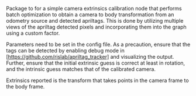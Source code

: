 Package to for a simple camera extrinsics calibration node that performs batch optimization to obtain a camera to body transformation from an odometry source and detected apriltags. This is done by utilizing multiple views of the apriltag detected pixels and incorporating them into the graph using a custom factor.

Parameters need to be set in the config file. As a precaution, ensure that the tags can be detected by enabling debug mode in [https://github.com/rislab/apriltag_tracker] and visualizing the output. Further, ensure that the initial extrinsic guess is correct at least in rotation, and the intrinsic guess matches that of the calibrated camera.

Extrinsics reported is the transform that takes points in the camera frame to the body frame.